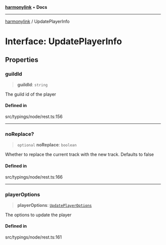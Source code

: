 [**harmonylink**](../README.md) • **Docs**

***

[harmonylink](../globals.md) / UpdatePlayerInfo

# Interface: UpdatePlayerInfo

## Properties

### guildId

> **guildId**: `string`

The guild id of the player

#### Defined in

src/typings/node/rest.ts:156

***

### noReplace?

> `optional` **noReplace**: `boolean`

Whether to replace the current track with the new track. Defaults to false

#### Defined in

src/typings/node/rest.ts:166

***

### playerOptions

> **playerOptions**: [`UpdatePlayerOptions`](UpdatePlayerOptions.md)

The options to update the player

#### Defined in

src/typings/node/rest.ts:161
